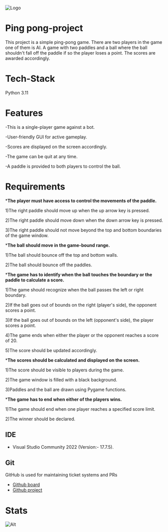 ![Logo](https://i.pinimg.com/1200x/2c/d2/44/2cd244d545e8ce5c263bf5ba90ff7f79.jpg)


# Ping pong-project
This project is a simple ping-pong game.
There are two players in the game one of them is AI.
A game with two paddles and a ball where the ball shouldn't fall off the paddle if so the player loses a point.
The scores are awarded accordingly.


# Tech-Stack
Python 3.11


# Features
-This is a single-player game against a bot.

-User-friendly GUI for active gameplay.

-Scores are displayed on the screen accordingly.

-The game can be quit at any time.

-A paddle is provided to both players to control the ball.


# Requirements
***The player must have access to control the movements of the paddle.**

   1)The right paddle should move up when the up arrow key is pressed.

   2)The right paddle should move down when the down arrow key is pressed.
   
   3)The right paddle should not move beyond the top and bottom boundaries of the game window.

***The ball should move in the game-bound range.**

   1)The ball should bounce off the top and bottom walls.
    
   2)The ball should bounce off the paddles.

***The game has to identify when the ball touches the boundary or the paddle to calculate a score.**

   1)The game should recognize when the ball passes the left or right boundary.

   2)If the ball goes out of bounds on the right (player's side), the opponent scores a point.
   
   3)If the ball goes out of bounds on the left (opponent's side), the player scores a point.

   4)The game ends when either the player or the opponent reaches a score of 20.

   5)The score should be updated accordingly.
 
***The scores should be calculated and displayed on the screen.**

   1)The score should be visible to players during the game.

   2)The game window is filled with a black background.

   3)Paddles and the ball are drawn using Pygame functions.

***The game has to end when either of the players wins.**

   1)The game should end when one player reaches a specified score limit.

   2)The winner should be declared.


## IDE

 - Visual Studio Community 2022 (Version:- 17.7.5).

## Git

GitHub is used for maintaining ticket systems and PRs
- [Github board](https://github.com/Pradyumna2098/pingpong-project)
- [Github project](https://github.com/users/Pradyumna2098/projects/4)

# Stats
![Alt](https://repobeats.axiom.co/api/embed/b559d2e40001492d162da609caa0a9dcfd1b832c.svg "Repobeats analytics image")
